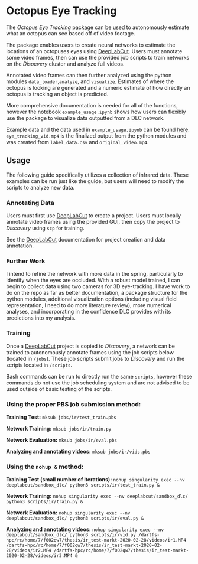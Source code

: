 # Octopus Eye Tracking

The *Octopus Eye Tracking* package can be used to autonomously estimate what an octopus can see based off of video footage.

The package enables users to create neural networks to estimate the locations of an octopuses eyes using [DeepLabCut](https://github.com/AlexEMG/DeepLabCut). Users must annotate some video frames, then can use the provided job scripts to train networks on the *Disocvery* cluster and analyze full videos.

Annotated video frames can then further analyzed using the python modules `data_loader`,`analyze`, and `visualize`. Estimates of where the octopus is looking are generated and a numeric estimate of how directly an octopus is tracking an object is predicted.

More comprehensive documentation is needed for all of the functions, however the notebook `example_usage.ipynb` shows how users can flexibly use the package to visualize data outputted from a DLC network.

Example data and the data used in `example_usage.ipynb` can be found [here](https://drive.google.com/open?id=1ZaiccLkC3LYrCD31T5pk_TDLzsaNAcWl). `eye_tracking_vid.mp4` is the finalized output from the python modules and was created from `label_data.csv` and `original_video.mp4`. 

## Usage

The following guide specifically utilizes a collection of infrared data. These examples can be run just like the guide, but users will need to modify the scripts to analyze new data.

### Annotating Data

Users must first use [DeepLabCut](https://github.com/AlexEMG/DeepLabCut) to create a project. Users must locally annotate video frames using the provided GUI, then copy the project to *Discovery* using `scp` for training.

See the [DeepLabCut](https://github.com/AlexEMG/DeepLabCut) documentation for project creation and data annotation.


### Further Work

I intend to refine the network with more data in the spring, particularly to identify when the eyes are occluded. With a robust model trained, I can begin to collect data using two cameras for 3D eye-tracking. I have work to do on the repo as far as better documentation, a package structure for the python modules, additional visualization options (including visual field representation, I need to do more literature review), more numerical analyses, and incorporating in the confidence DLC provides with its predictions into my analysis.


### Training

Once a [DeepLabCut](https://github.com/AlexEMG/DeepLabCut) project is copied to *Discovery*, a network can be trained to autonomously annotate frames using the job scripts below (located in `/jobs`). These job scripts submit jobs to *Discovery* and run the scripts located in `/scripts`.

Bash commands can be run to directly run the same `scripts`, however these commands do not use the job scheduling system and are not advised to be used outside of basic testing of the scripts.

### Using the proper PBS job submission method:


**Training Test:**
`mksub jobs/ir/test_train.pbs`

**Network Training:**
`mksub jobs/ir/train.py`

**Network Evaluation:**
`mksub jobs/ir/eval.pbs`

**Analyzing and annotating videos:**
`mksub jobs/ir/vids.pbs`


### Using the `nohup &` method:

**Training Test (small number of iterations):**
`nohup singularity exec --nv deeplabcut/sandbox_dlc/ python3 scripts/ir/test_train.py &`

**Network Training:**
`nohup singularity exec --nv deeplabcut/sandbox_dlc/ python3 scripts/ir/train.py &`

**Network Evaluation:**
`nohup singularity exec --nv deeplabcut/sandbox_dlc/ python3 scripts/ir/eval.py &`

**Analyzing and annotating videos:**
`nohup singularity exec --nv deeplabcut/sandbox_dlc/ python3 scripts/ir/vid.py /dartfs-hpc/rc/home/7/f002qw7/thesis/ir_test-markt-2020-02-28/videos/ir1.MP4 /dartfs-hpc/rc/home/7/f002qw7/thesis/ir_test-markt-2020-02-28/videos/ir2.MP4 /dartfs-hpc/rc/home/7/f002qw7/thesis/ir_test-markt-2020-02-28/videos/ir3.MP4 &`